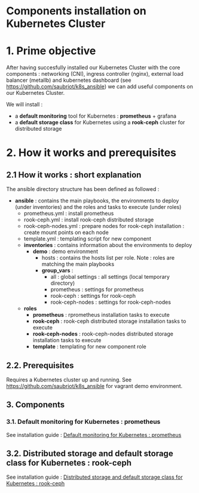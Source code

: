 # Components installation on Kubernetes Cluster

# 1. Prime objective
After having succesfully installed our Kubernetes Cluster with the core components : networking (CNI), ingress controller (nginx), external load balancer (metallb) and kubernetes dashboard (see https://github.com/saubriot/k8s_ansible) we can add useful components on our Kubernetes Cluster.

We will install :
- a **default monitoring** tool for Kubernetes : **prometheus** + grafana
- a **default storage class** for Kubernetes using a **rook-ceph** cluster for distributed storage

# 2. How it works and prerequisites
## 2.1 How it works : short explanation 
The ansible directory structure has been defined as followed :
- **ansible** : contains the main playbooks, the environments to deploy (under inventories) and the roles and tasks to execute (under roles) 
  - prometheus.yml : install prometheus
  - rook-ceph.yml : install rook-ceph distributed storage
  - rook-ceph-nodes.yml : prepare nodes for rook-ceph installation : create mount points on each node
  - template.yml : templating script for new component
  - **inventories** : contains information about the environments to deploy
    - **demo** : demo environment
      - hosts : contains the hosts list per role. Note : roles are matching the main playbooks
      - **group_vars** :
        - all : global settings : all settings (local temporary directory)
        - prometheus : settings for prometheus
        - rook-ceph : settings for rook-ceph        
        - rook-ceph-nodes : settings for rook-ceph-nodes        
  - **roles**
    - **prometheus** : rprometheus installation tasks to execute
    - **rook-ceph** : rook-ceph distributed storage installation tasks to execute
    - **rook-ceph-nodes** : rook-ceph-nodes distributed storage installation tasks to execute
     - **template** : templating for new component role

## 2.2. Prerequisites 
Requires a Kubernetes cluster up and running.
See https://github.com/saubriot/k8s_ansible for vagrant demo environment.

## 3. Components
### 3.1. Default monitoring for Kubernetes : prometheus

See installation guide : [Default monitoring for Kubernetes : prometheus](README-prometheus.md)

## 3.2. Distributed storage and default storage class for Kubernetes : rook-ceph

See installation guide : [Distributed storage and default storage class for Kubernetes : rook-ceph](README-rook-ceph.md)
